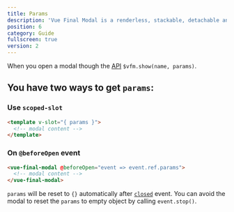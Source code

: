 ```yaml
---
title: Params
description: 'Vue Final Modal is a renderless, stackable, detachable and lightweight modal component.'
position: 6
category: Guide
fullscreen: true
version: 2
---
```


When you open a modal though the [API](/api) `$vfm.show(name, params)`.

## You have two ways to get `params`:

### Use `scoped-slot`

```html
<template v-slot="{ params }">
  <!-- modal content -->
</template>
```

### On `@beforeOpen` event

```html
<vue-final-modal @beforeOpen="event => event.ref.params">
  <!-- modal content -->
</vue-final-modal>
```

<alert>`params` will be reset to `{}` automatically after [`closed`](/guide/events#closed) event. You can avoid the modal to reset the `params` to empty object by calling `event.stop()`.</alert>
